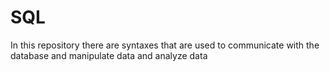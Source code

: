 # SQL
In this repository there are syntaxes that are used to communicate with the database and manipulate data and analyze data
